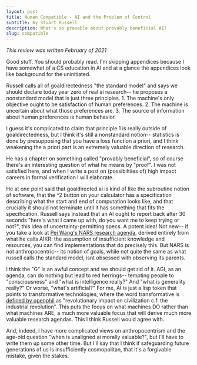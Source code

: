 ```yaml
---
layout: post
title: Human Compatible - AI and the Problem of Control
subtitle: by Stuart Russell
description: What's so provable about provably beneficial AI? 
slug: compatible
---
```

_This review was written February of 2021_

Good stuff. You should probably read. I'm skipping appendices because I have somewhat of a CS education in AI and at a glance the appendices look like background for the uninitiated.

Russell calls all of goaldirectedness "the standard model" and says we should declare today year zero of real ai research-- he proposes a nonstandard model that is just three principles. 1. The machine's only objective ought to be satisfaction of human preferences. 2. The machine is uncertain about what those preferences are. 3. The source of information about human preferences is human behavior.

I guess it's complicated to claim that principle 1 is really outside of goaldirectedness, but I think it's still a nonstandard notion-- statistics is done by presupposing that you have a loss function a priori, and I think weakening the a priori part is an extremely valuable direction of research.

He has a chapter on something called "provably beneficial", so of course there's an interesting question of what he means by "proof". I was not satisfied here, and when I write a post on (possibiltiies of) high impact careers in formal verification I will elaborate.

He at one point said that goaldirected ai is kind of like the subroutine notion of software, that the ^2 button on your calculator has a specification describing what the start and end of computation looks like, and that crucially it should not terminate until it has something that fits the specification. Russell says instead that an AI ought to report back after 30 seconds "here's what I came up with, do you want me to keep trying or not?", this idea of uncertainty-permitting specs. A potent idea! Not new-- if you take a look at [Pei Wang's NARS research agenda](https://cis.temple.edu/~pwang/NARS-Intro.html), derived entirely from what he calls AIKR: the assumption of insufficient knowledge and resources, you can find implementations that do precisely this. But NARS is not anthropocentric-- its notion of goals, while not quite the same as what russell calls the standard model, isnt obsessed with observing its parents.

I think the "G" is an awful concept and we should get rid of it. AGI, as an agenda, can do nothing but lead to red herrings-- tempting people to "consciousness" and "what is intelligence really?" And "what is generality really?" Or worse, "what's artificial?" For me, AI is just a lisp token that points to transformative technologies, where the word transformative is [defined by openphil](https://www.openphilanthropy.org/blog/some-background-our-views-regarding-advanced-artificial-intelligence#Sec1) as "revolutionary impact on civilization c.f. the industrial revolution". This puts the focus on what machines DO rather than what machines ARE, a much more valuable focus that will derive much more valuable research agendas. This I think Russell would agree with.

And, indeed, I have more complicated views on anthropocentrism and the age-old question "when is unaligned ai morally valuable?", but I'll have to write them up some other time. But I'll say that I think if safeguarding future generations of us is insufficiently cosmopolitan, that it's a forgivable mistake, given the stakes. 
